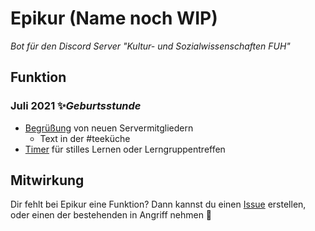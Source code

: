 # Epikur (Name noch WIP) 
*Bot für den Discord Server "Kultur- und Sozialwissenschaften FUH"*

## Funktion
### Juli 2021 ✨*Geburtsstunde*

* [Begrüßung](https://github.com/FU-Hagen-Discord/ksw-bot/blob/master/cogs/welcome.py) von neuen Servermitgliedern
  * Text in der #teeküche
* [Timer](https://github.com/FU-Hagen-Discord/ksw-bot/blob/master/cogs/timer.py) für stilles Lernen oder Lerngruppentreffen

## Mitwirkung
Dir fehlt bei Epikur eine Funktion? Dann kannst du einen [Issue](https://github.com/FU-Hagen-Discord/ksw-bot/issues) erstellen, oder einen der bestehenden in Angriff nehmen 💪
